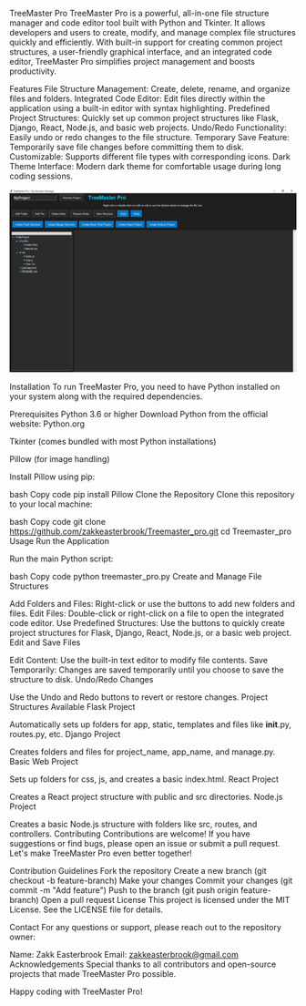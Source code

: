 TreeMaster Pro
TreeMaster Pro is a powerful, all-in-one file structure manager and code editor tool built with Python and Tkinter. It allows developers and users to create, modify, and manage complex file structures quickly and efficiently. With built-in support for creating common project structures, a user-friendly graphical interface, and an integrated code editor, TreeMaster Pro simplifies project management and boosts productivity.

Features
File Structure Management: Create, delete, rename, and organize files and folders.
Integrated Code Editor: Edit files directly within the application using a built-in editor with syntax highlighting.
Predefined Project Structures: Quickly set up common project structures like Flask, Django, React, Node.js, and basic web projects.
Undo/Redo Functionality: Easily undo or redo changes to the file structure.
Temporary Save Feature: Temporarily save file changes before committing them to disk.
Customizable: Supports different file types with corresponding icons.
Dark Theme Interface: Modern dark theme for comfortable usage during long coding sessions.

![TreeMaster Pro Screenshot](https://github.com/zakkeasterbrook/TreeMaster_Pro/blob/main/Screenshot%20(447).png?raw=true)




Installation
To run TreeMaster Pro, you need to have Python installed on your system along with the required dependencies.

Prerequisites
Python 3.6 or higher
Download Python from the official website: Python.org

Tkinter (comes bundled with most Python installations)

Pillow (for image handling)

Install Pillow using pip:

bash
Copy code
pip install Pillow
Clone the Repository
Clone this repository to your local machine:

bash
Copy code
git clone https://github.com/zakkeasterbrook/Treemaster_pro.git
cd Treemaster_pro
Usage
Run the Application

Run the main Python script:

bash
Copy code
python treemaster_pro.py
Create and Manage File Structures

Add Folders and Files: Right-click or use the buttons to add new folders and files.
Edit Files: Double-click or right-click on a file to open the integrated code editor.
Use Predefined Structures: Use the buttons to quickly create project structures for Flask, Django, React, Node.js, or a basic web project.
Edit and Save Files

Edit Content: Use the built-in text editor to modify file contents.
Save Temporarily: Changes are saved temporarily until you choose to save the structure to disk.
Undo/Redo Changes

Use the Undo and Redo buttons to revert or restore changes.
Project Structures Available
Flask Project

Automatically sets up folders for app, static, templates and files like __init__.py, routes.py, etc.
Django Project

Creates folders and files for project_name, app_name, and manage.py.
Basic Web Project

Sets up folders for css, js, and creates a basic index.html.
React Project

Creates a React project structure with public and src directories.
Node.js Project

Creates a basic Node.js structure with folders like src, routes, and controllers.
Contributing
Contributions are welcome! If you have suggestions or find bugs, please open an issue or submit a pull request. Let's make TreeMaster Pro even better together!

Contribution Guidelines
Fork the repository
Create a new branch (git checkout -b feature-branch)
Make your changes
Commit your changes (git commit -m "Add feature")
Push to the branch (git push origin feature-branch)
Open a pull request
License
This project is licensed under the MIT License. See the LICENSE file for details.

Contact
For any questions or support, please reach out to the repository owner:

Name: Zakk Easterbrook
Email: zakkeasterbrook@gmail.com
Acknowledgements
Special thanks to all contributors and open-source projects that made TreeMaster Pro possible.

Happy coding with TreeMaster Pro!
